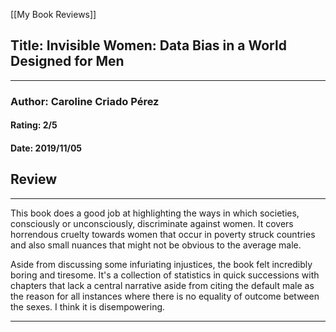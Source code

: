 [[My Book Reviews]]

 
 ## Title: Invisible Women: Data Bias in a World Designed for Men
 ---
 ### Author: Caroline Criado Pérez
 #### Rating: 2/5
 #### Date: 2019/11/05


 ## Review
 ---
 This book does a good job at highlighting the ways in which societies, consciously or unconsciously, discriminate against women. It covers horrendous cruelty towards women that occur in poverty struck countries and also small nuances that might not be obvious to the average male.   
  
Aside from discussing some infuriating injustices, the book felt incredibly boring and tiresome. It's a collection of statistics in quick successions with chapters that lack a central narrative aside from citing the default male as the reason for all instances where there is no equality of outcome between the sexes. I think it is disempowering.



 ---
 